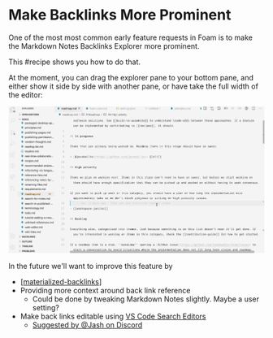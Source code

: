 # Make Backlinks More Prominent

One of the most most common early feature requests in Foam is to make the Markdown Notes Backlinks Explorer more prominent.

This #recipe shows you how to do that.

At the moment, you can drag the explorer pane to your bottom pane, and either show it side by side with another pane, or have take the full width of the editor:

![Demo of dragging and dropping the pane](/assets/images/demo-backlinks-explorer.gif)

In the future we'll want to improve this feature by

- [[materialized-backlinks]]
- Providing more context around back link reference
  - Could be done by tweaking Markdown Notes slightly. Maybe a user setting?
- Make back links editable using [VS Code Search Editors](https://code.visualstudio.com/updates/v1_43#_search-editors)
  - [Suggested by @Jash on Discord](https://discordapp.com/channels/729975036148056075/729978910363746315/730999992419876956)






[//begin]: # "Autogenerated link references for markdown compatibility"
[materialized-backlinks]: ../dev/materialized-backlinks "Materialized Backlinks (stub)"
[//end]: # "Autogenerated link references"
